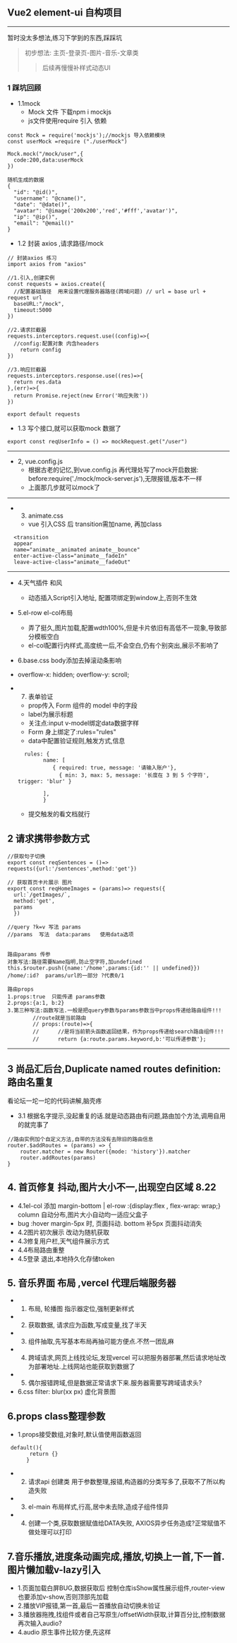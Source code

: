 ## Vue2 element-ui 自构项目
---
暂时没太多想法,练习下学到的东西,踩踩坑
> 初步想法: 主页-登录页-图片-音乐-文章类 
> >后续再慢慢补样式动态UI
> 
### 1 踩坑回顾 
- 1.1mock
  - Mock 文件 下载npm i mockjs  
  - js文件使用require 引入 依赖  
```
const Mock = require('mockjs');//mockjs 导入依赖模块
const userMock =require ("./userMock")

Mock.mock("/mock/user",{
  code:200,data:userMock
})

```
```
随机生成的数据
{
  "id": "@id()",
  "username": "@cname()",
  "date": "@date()",
  "avatar": "@image('200x200','red','#fff','avatar')",
  "ip": "@ip()",
  "email": "@email()"
}

```

- 1.2 封装 axios ,请求路径/mock
```
// 封装axios 练习
import axios from "axios"

//1.引入,创建实例
const requests = axios.create({
  //配置基础路径  用来设置代理服务器路径(跨域问题) // url = base url + request url 
  baseURL:"/mock",
  timeout:5000
})

//2.请求拦截器
requests.interceptors.request.use((config)=>{
  //config:配置对象 内含headers
    return config
})

//3.响应拦截器
requests.interceptors.response.use((res)=>{
  return res.data
},(err)=>{
  return Promise.reject(new Error('响应失败'))
})

export default requests
```

- 1.3 写个接口,就可以获取mock 数据了 
```
export const reqUserInfo = () => mockRequest.get("/user")
```
  
  ---
 
- 2, vue.config.js 
  - 根据古老的记忆,到vue.config.js 再代理处写了mock开启数据: before:require('./mock/mock-server.js'),无限报错,版本不一样
  - 上面那几步就可以mock了
---

- 3. animate.css 
  - vue 引入CSS 后 transition需加name, 再加class
```
  <transition 
  appear
  name="animate__animated animate__bounce"
  enter-active-class="animate__fadeIn"
  leave-active-class="animate__fadeOut"

```
---
- 4.天气插件 和风
  - 动态插入Script引入地址, 配置项绑定到window上,否则不生效
 
- 5.el-row el-col布局
  - 弄了挺久,图片加载,配置wdth100%,但是卡片依旧有高低不一现象,导致部分模板空白
  - el-col配置行内样式,高度统一后,不会空白,仍有个别突出,展示不影响了

- 6.base.css body添加去掉滚动条影响
-  overflow-x: hidden;
   overflow-y: scroll;  
- 7. 表单验证 
  - prop传入 Form 组件的 model 中的字段
  - label为展示标题
  - 关注点:input v-model绑定data数据字样
  - Form 身上绑定了:rules="rules"
  - data中配置验证规则,触发方式,信息
  ```
    rules: {
          name: [
             { required: true, message: '请输入账户'},
               { min: 3, max: 5, message: '长度在 3 到 5 个字符', trigger: 'blur' }
           
          ],
          }
  ```
  - 提交触发的看文档就行 

## 2 请求携带参数方式
```
//获取句子切换
export const reqSentences = ()=> requests({url:'/sentences',method:'get'})

// 获取首页卡片展示 图片 
export const reqHomeImages = (params)=> requests({
  url:`/getImages/`,
  method:'get',
  params
  })

//query ?k=v 写法 params      
//params  写法  data:params   使用data选项


```
````
路由params 传参 
对象写法:路径需要Name指明,防止空字符,加undefined 
this.$router.push({name:'/home',params:{id:'' || undefined}}) 
/home/:id?  params/url的一部分 ?代表0/1

路由props
1.props:true  只能传递 params参数
2.props:{a:1, b:2}
3.第三种写法:函数写法.一般是把query参数与params参数当中props传递给路由组件!!!
        //route就是当前路由
        // props:(route)=>{
        //      //是将当前箭头函数返回结果，作为props传递给search路由组件!!!
        //      return {a:route.params.keyword,b:'可以传递参数'};
````
-----
## 3  尚品汇后台,Duplicate named routes definition:路由名重复

看论坛一坨一坨的代码讲解,脑壳疼
   - 3.1 根据名字提示,没起重复的话.就是动态路由有问题,路由加个方法,调用自用的就完事了
````
//路由实例加个自定义方法,自带的方法没有去除旧的路由信息
router.$addRoutes = (params) => {
	router.matcher = new Router({mode: 'history'}).matcher
	router.addRoutes(params)
}

````


## 4. 首页修复 抖动,图片大小不一,出现空白区域  8.22
- 4.1el-col 添加 margin-bottom |
  el-row :{display:flex ,   flex-wrap: wrap;} column 自动分布,图片大小自动均一适应父盒子
 - bug :hover margin-5px 时, 页面抖动.  bottom 补5px 页面抖动消失
- 4.2图片初次展示 改动为随机获取
- 4.3修复用户栏,天气组件展示方式
- 4.4布局路由重整
- 4.5登录 退出,本地持久化存储token

## 5. 音乐界面  布局 ,vercel 代理后端服务器 
 - 1. 布局, 轮播图 指示器定位,强制更新样式 
 - 2. 获取数据, 请求应为函数,写成变量,找了半天
 - 3. 组件抽取,先写基本布局再抽可能方便点.不然一团乱麻
 - 4. 跨域请求,网页上线找论坛,发现vercel 可以把服务器部署,然后请求地址改为部署地址.上线网站也能获取到数据了
 - 5. 偶尔报错跨域,但是数据正常请求下来.服务器需要写跨域请求头?
 - 6.css filter: blur(xx px) 虚化背景图

## 6.props class整理参数
  - 1.props接受数组,对象时,默认值使用函数返回 
   ```
    default(){
          return {}
         }
  ```
  - 2. 请求api 创建类 用于参数整理,报错,构造器的分类写多了,获取不了所以构造失败
  - 3. el-main 布局样式,行高,居中未去除,造成子组件怪异
  - 4. 创建一个类,获取数据赋值给DATA失败, AXIOS异步任务造成?正常赋值不做处理可以打印
  
  ## 7.音乐播放,进度条动画完成,播放,切换上一首,下一首.图片懒加载v-lazy引入
   - 1.页面加载白屏BUG,数据获取后 控制仓库isShow属性展示组件,router-view也要添加v-show,否则顶部先加载
   - 2.播放VIP报错,第一首,最后一首播放自动切换未验证
   - 3.播放器拖拽,找组件或者自己写原生/offsetWidth获取,计算百分比,控制数据再次输入audio?
   - 4.audio 原生事件比较方便,先这样
